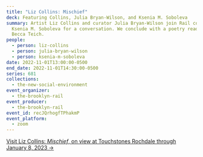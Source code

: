 ```yaml
---
title: "Liz Collins: Mischief"
deck: Featuring Collins, Julia Bryan-Wilson, and Ksenia M. Soboleva
summary: Artist Liz Collins and curator Julia Bryan-Wilson join Rail contributor
  Ksenia M. Soboleva for a conversation. We conclude with a poetry reading by
  Becca Teich.
people:
  - person: liz-collins
  - person: julia-bryan-wilson
  - person: ksenia-m-soboleva
date: 2022-11-01T13:00:00-0500
end_date: 2022-11-01T14:30:00-0500
series: 681
collections:
  - the-new-social-environment
event_organizer:
  - the-brooklyn-rail
event_producer:
  - the-brooklyn-rail
event_id: recJQrhogfTPhakmP
event_platform:
  - zoom
---
```

[V﻿isit Liz Collins: *Mischief*, on view at Touchstones Rochdale through January 8, 2023 →](https://www.yourtrustrochdale.co.uk/exhibitions/liz-collins-mischief/)
